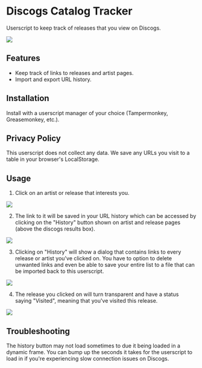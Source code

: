 # Discogs Catalog Tracker
Userscript to keep track of releases that you view on Discogs.

<img src="https://github.com/user-attachments/assets/ffe8c68a-2c8e-4955-86c8-72b72fbd6dd4">


## Features
- Keep track of links to releases and artist pages.
- Import and export URL history.


## Installation
Install with a userscript manager of your choice (Tampermonkey, Greasemonkey, etc.).


## Privacy Policy
This userscript does not collect any data. We save any URLs you visit to a table in your browser's LocalStorage.


## Usage
1. Click on an artist or release that interests you.

<img src="https://github.com/user-attachments/assets/7732996d-b93e-4c08-8dd7-7ef7fba69930">

2. The link to it will be saved in your URL history which can be accessed by clicking on the "History" button shown on artist and release pages (above the discogs results box).

<img src="https://github.com/user-attachments/assets/baab34cc-b8c5-4990-96e0-3cd2de50f438">

3. Clicking on "History" will show a dialog that contains links to every release or artist you've clicked on. You have to option to delete unwanted links and even be able to save your entire list to a file that can be imported back to this userscript.

<img src="https://github.com/user-attachments/assets/87f93c2c-8987-40bf-8114-ce47d7556f00">

4. The release you clicked on will turn transparent and have a status saying "Visited", meaning that you've visited this release.
<img src="https://github.com/user-attachments/assets/7a6c7e99-4632-42bc-8f76-6bcbeb6a6413">


## Troubleshooting
The history button may not load sometimes to due it being loaded in a dynamic frame. You can bump up the seconds it takes for the userscript to load in if you're experiencing slow connection issues on Discogs.
